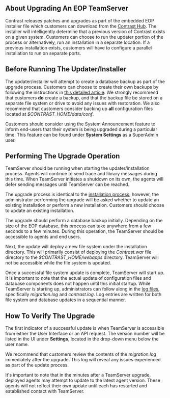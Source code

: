 <!--
title: "Upgrading EOP TeamServer"
description: "Instructions for updating an EOP TeamServer with a new version."
tags: "Admin EOP maintenance upgrade install installation backup"
-->

## About Upgrading An EOP TeamServer
Contrast releases patches and upgrades as part of the embedded EOP installer file which customers can download from the [Contrast Hub](https://hub.contrastsecurity.com). The installer will intelligently determine that a previous version of Contrast exists on a given system. Customers can choose to run the updater portion of the process or alternatively, run an installation in a separate location. If a previous installation exists, customers will have to configure a parallel installation to run on separate ports.

## Before Running The Updater/Installer
The updater/installer will attempt to create a database backup as part of the upgrade process. Customers can choose to create their own backups by following the instructions in [this detailed article](installation_setup.html#setup-mysql). We strongly recommend that customers **do** create a backup, and that the backup file be stored on a separate file system or drive to avoid any issues with restoration. We also recommend that customers consider backing up **all** configuration files located at *$CONTRAST_HOME/data/conf*.

Customers should consider using the System Announcement feature to inform end-users that their system is being upgraded during a particular time. This feature can be found under **System Settings** as a SuperAdmin user. 

## Performing The Upgrade Operation
TeamServer should be running when starting the updater/installation process. Agents will continue to send trace and library messages during this time. When TeamServer initiates a shutdown on its own, the agents will defer sending messages until TeamServer can be reached.

The upgrade process is identical to the [installation process](installation_setupinstall.html#install); however, the administrator performing the upgrade will be asked whether to update an existing installation or perform a new installation. Customers should choose to update an existing installation. 

The upgrade should perform a database backup initially. Depending on the size of the EOP database, this process can take anywhere from a few seconds to a few minutes. During this operation, the TeamServer should be accessible to agents and end users. 

Next, the update will deploy a new file system under the installation directory. This will primarily consist of deploying the *Contrast.war* file directory to the *$CONTRAST_HOME/webapps* directory. TeamServer will not be accessible while the file system is updated.

Once a successful file system update is complete, TeamServer will start up. It is important to note that the actual update of configuration files and database components does not happen until this initial startup. While TeamServer is starting up, administrators can follow along in the [log files](installation_setupconfig.html#log), specifically *migration.log* and *contrast.log*. Log entries are written for both file system and database updates in a sequential manner.

## How To Verify The Upgrade
The first indicator of a successful update is when TeamServer is accessible from either the User Interface or an API request. The version number will be listed in the UI under **Settings**, located in the drop-down menu below the user name. 

We recommend that customers review the contents of the *migration.log* immediately after the upgrade. This log will reveal any issues experienced as part of the update process.

It's important to note that in the minutes after a TeamServer upgrade, deployed agents may attempt to update to the latest agent version. These agents will not reflect their own update until each has restarted and established contact with TeamServer.


